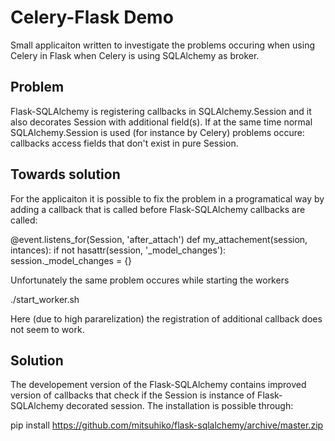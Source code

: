 Celery-Flask Demo
====================

Small applicaiton written to investigate the problems occuring when using Celery in Flask when Celery is using SQLAlchemy as broker.

Problem
-------
Flask-SQLAlchemy is registering callbacks in SQLAlchemy.Session and it also decorates Session with additional field(s). If at the same
time normal SQLAlchemy.Session is used (for instance by Celery) problems occure: callbacks access fields that don't exist in pure Session.

Towards solution
----------------
For the applicaiton it is possible to fix the problem in a programatical way by adding a callback that is called before Flask-SQLAlchemy
callbacks are called:

  @event.listens_for(Session, 'after_attach')
  def my_attachement(session, intances):
    if not hasattr(session, '_model_changes'):
      session._model_changes = {}


Unfortunately the same problem occures while starting the workers

   ./start_worker.sh
   

Here (due to high pararelization) the registration of additional callback does not seem to work. 


Solution
--------

The developement version of the Flask-SQLAlchemy contains improved version of callbacks that check if the Session is instance of Flask-SQLAlchemy decorated 
session. The installation is possible through:

   pip install https://github.com/mitsuhiko/flask-sqlalchemy/archive/master.zip
   
